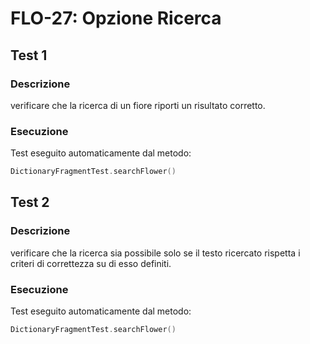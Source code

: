 # FLO-27: Opzione Ricerca

## Test 1

### Descrizione

verificare che la ricerca di un fiore riporti un risultato corretto.

### Esecuzione

Test eseguito automaticamente dal metodo:
```kotlin
DictionaryFragmentTest.searchFlower()
```

## Test 2

### Descrizione

verificare che la ricerca sia possibile solo se il testo ricercato rispetta i criteri di correttezza su di esso definiti.

### Esecuzione

Test eseguito automaticamente dal metodo:
```kotlin
DictionaryFragmentTest.searchFlower()
```